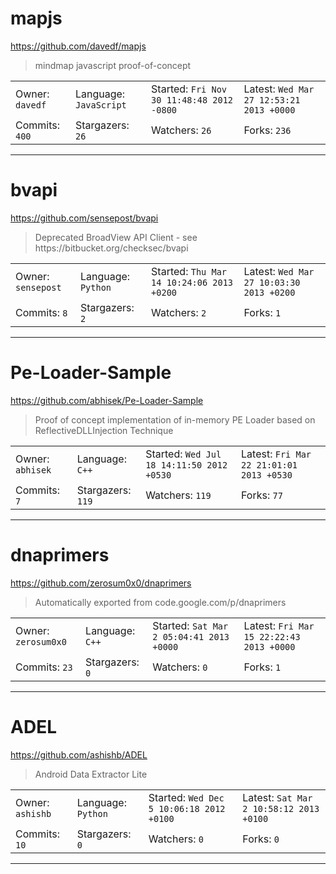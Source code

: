 # mapjs

https://github.com/davedf/mapjs
<blockquote>
mindmap javascript proof-of-concept
</blockquote>

<table>
<tr><td>Owner: <code>davedf</code></td>
    <td>Language: <code>JavaScript</code></td>
    <td>Started: <code>Fri Nov 30 11:48:48 2012 -0800</code></td>
    <td>Latest: <code>Wed Mar 27 12:53:21 2013 +0000</code></td></tr>
<tr><td>Commits: <code>400</code></td>
    <td>Stargazers: <code>26</code></td>
    <td>Watchers: <code>26</code></td>
    <td>Forks: <code>236</code></td></tr>
</table>

---

# bvapi

https://github.com/sensepost/bvapi
<blockquote>
Deprecated BroadView API Client - see https://bitbucket.org/checksec/bvapi
</blockquote>

<table>
<tr><td>Owner: <code>sensepost</code></td>
    <td>Language: <code>Python</code></td>
    <td>Started: <code>Thu Mar 14 10:24:06 2013 +0200</code></td>
    <td>Latest: <code>Wed Mar 27 10:03:30 2013 +0200</code></td></tr>
<tr><td>Commits: <code>8</code></td>
    <td>Stargazers: <code>2</code></td>
    <td>Watchers: <code>2</code></td>
    <td>Forks: <code>1</code></td></tr>
</table>

---

# Pe-Loader-Sample

https://github.com/abhisek/Pe-Loader-Sample
<blockquote>
Proof of concept implementation of in-memory PE Loader based on ReflectiveDLLInjection Technique
</blockquote>

<table>
<tr><td>Owner: <code>abhisek</code></td>
    <td>Language: <code>C++</code></td>
    <td>Started: <code>Wed Jul 18 14:11:50 2012 +0530</code></td>
    <td>Latest: <code>Fri Mar 22 21:01:01 2013 +0530</code></td></tr>
<tr><td>Commits: <code>7</code></td>
    <td>Stargazers: <code>119</code></td>
    <td>Watchers: <code>119</code></td>
    <td>Forks: <code>77</code></td></tr>
</table>

---

# dnaprimers

https://github.com/zerosum0x0/dnaprimers
<blockquote>
Automatically exported from code.google.com/p/dnaprimers
</blockquote>

<table>
<tr><td>Owner: <code>zerosum0x0</code></td>
    <td>Language: <code>C++</code></td>
    <td>Started: <code>Sat Mar 2 05:04:41 2013 +0000</code></td>
    <td>Latest: <code>Fri Mar 15 22:22:43 2013 +0000</code></td></tr>
<tr><td>Commits: <code>23</code></td>
    <td>Stargazers: <code>0</code></td>
    <td>Watchers: <code>0</code></td>
    <td>Forks: <code>1</code></td></tr>
</table>

---

# ADEL

https://github.com/ashishb/ADEL
<blockquote>
Android Data Extractor Lite
</blockquote>

<table>
<tr><td>Owner: <code>ashishb</code></td>
    <td>Language: <code>Python</code></td>
    <td>Started: <code>Wed Dec 5 10:06:18 2012 +0100</code></td>
    <td>Latest: <code>Sat Mar 2 10:58:12 2013 +0100</code></td></tr>
<tr><td>Commits: <code>10</code></td>
    <td>Stargazers: <code>0</code></td>
    <td>Watchers: <code>0</code></td>
    <td>Forks: <code>0</code></td></tr>
</table>

---

